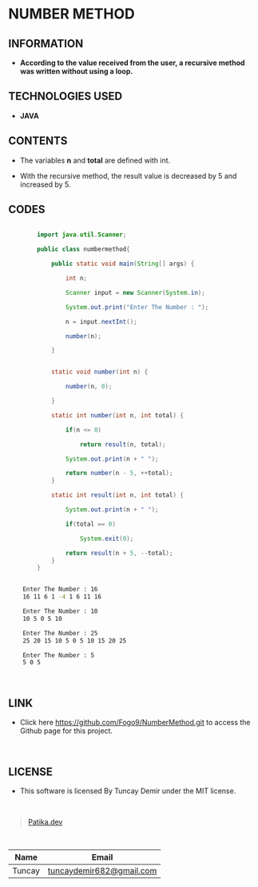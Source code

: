 # **NUMBER METHOD**

## INFORMATION

* **According to the value received from the user, a recursive method was written without using a loop.**

## TECHNOLOGIES USED

* **JAVA**

## CONTENTS

* The variables **n** and **total** are defined with int.

* With the recursive method, the result value is decreased by 5 and increased by 5.

## CODES

```Java

        import java.util.Scanner;

        public class numbermethod{

            public static void main(String[] args) {

                int n;

                Scanner input = new Scanner(System.in);

                System.out.print("Enter The Number : ");

                n = input.nextInt();

                number(n);

            }


```

```Java

            static void number(int n) {

                number(n, 0);

            }

            static int number(int n, int total) {

                if(n <= 0)

                    return result(n, total);

                System.out.print(n + " ");

                return number(n - 5, ++total);
            }

            static int result(int n, int total) {

                System.out.print(n + " ");

                if(total == 0)

                    System.exit(0);

                return result(n + 5, --total);
            }
        }

```

```bash

    Enter The Number : 16
    16 11 6 1 -4 1 6 11 16

    Enter The Number : 10
    10 5 0 5 10

    Enter The Number : 25
    25 20 15 10 5 0 5 10 15 20 25

    Enter The Number : 5
    5 0 5

```

<br />

## LINK

* Click here https://github.com/Fogo9/NumberMethod.git to access the Github page for this project.

<br />

## LICENSE

* This software is licensed By Tuncay Demir under the MIT license.

<br />

>[Patika.dev](https://app.patika.dev/fogomurphy)

<br/>

| Name |  Email |
| ---- |  ----- |
| Tuncay | tuncaydemir682@gmail.com |
